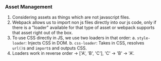### Asset Management

1. Considering assets as things which are not javascript files.
2. Webpack allows us to import non js files directly into our js code, only if there is a "loader" available for that type of asset or webpack supports that asset right out of the box.
3. To use CSS directly in JS, we use two loaders in that order:
   a. `style-loader`: Injects CSS in DOM.
   b. `css-loader`: Takes in CSS, resolves `url()`s and `import`s and outputs CSS.
4. Loaders work in reverse order -> ['A', 'B', 'C'], 'C' -> 'B' -> 'A'.
